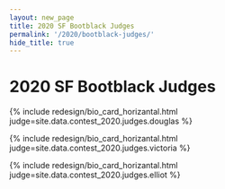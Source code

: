 ```yaml
---
layout: new_page
title: 2020 SF Bootblack Judges
permalink: '/2020/bootblack-judges/'
hide_title: true
---
```


<h1 class="mt-5 text-center"> 2020 SF Bootblack Judges </h1>

<div class="mt-5"> </div>

{% include redesign/bio_card_horizantal.html judge=site.data.contest_2020.judges.douglas %}

<div class="mt-5"> </div>

{% include redesign/bio_card_horizantal.html judge=site.data.contest_2020.judges.victoria %}

<div class="mt-5"> </div>

{% include redesign/bio_card_horizantal.html judge=site.data.contest_2020.judges.elliot %}
